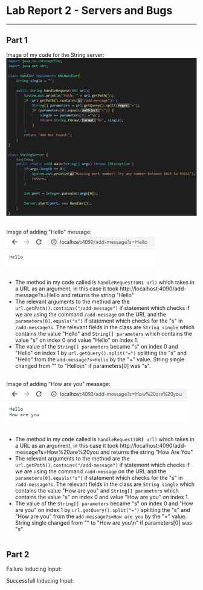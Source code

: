 # Lab Report 2 - Servers and Bugs
---
## Part 1

Image of my code for the String server:
![StringServerCode](StringServerCode.png) <br/><br/>

Image of adding "Hello" message: <br>
![HelloMsg](HelloMsg.png) <br/><br/>

- The method in my code called is `handleRequest(URI url)` which takes in a URL as an argument, in this case it took http://localhost:4090/add-message?s=Hello and returns the string "Hello"
- The relevant arguments to the method are the `url.getPath().contains("/add-message")` if statement which checks if we are using the command `/add-message` on the URL and the `parameters[0].equals("s")` if statement which checks for the "s" in `/add-message?s`. The relevant fields in the class are `String single` which contains the value "Hello" and `String[] parameters` which contains the value "s" on index 0 and value "Hello" on index 1.
- The value of the `String[] parameters` became "s" on index 0  and "Hello" on index 1 by `url.getQuery().split("=")` splitting the "s" and "Hello" from the `add-message?s=Hello` by the "=" value. String single changed from "" to "Hello\n" if parameters[0] was "s". <br/><br/>

Image of adding "How are you" message: <br>
![HowAreYouMsg](HowAreYouMsg.png) <br/><br/>

- The method in my code called is `handleRequest(URI url)` which takes in a URL as an argument, in this case it took http://localhost:4090/add-message?s=How%20are%20you and returns the string "How Are You"
- The relevant arguments to the method are the `url.getPath().contains("/add-message")` if statement which checks if we are using the command `/add-message` on the URL and the `parameters[0].equals("s")` if statement which checks for the "s" in `/add-message?s`. The relevant fields in the class are `String single` which contains the value "How are you" and `String[] parameters` which contains the value "s" on index 0 and value "How are you" on index 1.
- The value of the `String[] parameters` became "s" on index 0  and "How are you" on index 1 by `url.getQuery().split("=")` splitting the "s" and "How are you" from the `add-message?s=How are you` by the "=" value. String single changed from "" to "How are you\n" if parameters[0] was "s". <br/><br/>

## Part 2

Failure Inducing Input:
` `

Successfull Inducing Input:
` `
